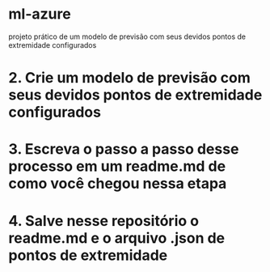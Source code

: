 # ml-azure
projeto prático de um modelo de previsão com seus devidos pontos de extremidade configurados

# 2. Crie um modelo de previsão com seus devidos pontos de extremidade configurados
# 3. Escreva o passo a passo desse processo em um readme.md de como você chegou nessa etapa
# 4. Salve nesse repositório o readme.md e o arquivo .json de pontos de extremidade
